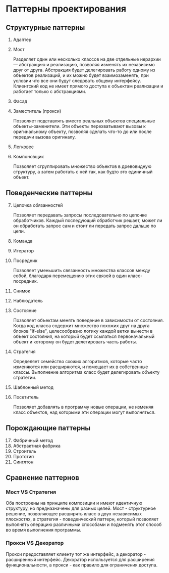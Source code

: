 # Паттерны проектирования

## Структурные паттерны

1. Адаптер

2. Мост

   Разделяет один или несколько классов на две отдельные иерархии — абстракцию и реализацию, позволяя изменять их независимо друг от друга. Абстракция будет делегировать работу одному из объектов реализаций, и их можно будет взаимозаменять, при условии что все они будут следовать общему интерфейсу. Клиентский код не имеет прямого доступа к объектам реализации и работает только с абстракциями.
3. Фасад
4. Заместитель (прокси)

   Позволяет подставлять вместо реальных объектов специальные объекты-заменители. Эти объекты перехватывают вызовы к оригинальному объекту, позволяя сделать что-то до или после передачи вызова оригиналу.

5. Легковес
6. Компоновщик

   Позволяет сгруппировать множество объектов в древовидную структуру, а затем работать с ней так, как будто это единичный объект.

## Поведенческие паттерны

7. Цепочка обязанностей

   Позволяет передавать запросы последовательно по цепочке обработчиков. Каждый последующий обработчик решает, может ли он обработать запрос сам и стоит ли передать запрос дальше по цепи.

8. Команда
9. Итератор
10. Посредник

    Позволяет уменьшить связанность множества
классов между собой, благодаря перемещению этих связей
в один класс-посредник.

11. Снимок
12. Наблюдатель
13. Состояние

    Позволяет объектам менять поведение в зависимости от состояния. Когда код класса содержит множество похожих друг на друга блоков "if-else", целесообразно логику каждой ветки вынести в объект состояния, на который будет ссылаться первоначальный объект и которому он будет делегировать часть работы.
14. Стратегия

    Определяет семейство схожих алгоритмов, которые часто изменяются или расширяются, и помещает их в собственные классы. Выполнение алгоритма класс будет делегировать объекту стратегии.
15. Шаблонный метод
16. Посетитель

    Позволяет добавлять в программу новые операции, не изменяя класс объектов, над которыми эти операции могут выполняться.

## Порождающие паттерны

17. Фабричный метод
18. Абстрактная фабрика
19. Строитель
20. Прототип
21. Синглтон

## Сравнение паттернов

### **Мост VS Стратегия**

Оба построены на принципе композиции и имеют идентичную структуру, но предназначены для разных целей. Мост - структурное решение, позволяющее расширять класс в двух независимых плоскостях, а стратегия - поведенческий паттерн, который позволяет выполнять операцию различными способами и подменять этот способ во время выполнения программы.

### **Прокси VS Декоратор**

Прокси предоставляет клиенту тот же интерфейс, а декоратор - расширенный интерфейс. Декоратор используется для расширения функциональности, а прокси - как правило для ограничения доступа.
